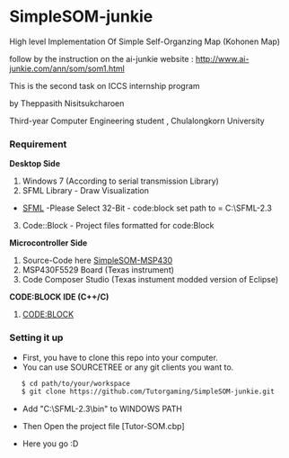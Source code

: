 # SimpleSOM-junkie
High level Implementation Of Simple Self-Organzing Map (Kohonen Map)

follow by the instruction on the ai-junkie website
: http://www.ai-junkie.com/ann/som/som1.html

This is the second task on ICCS internship program

by Theppasith Nisitsukcharoen

Third-year Computer Engineering student , Chulalongkorn University

### Requirement
**Desktop Side**

1. Windows 7 (According to serial transmission Library)
2. SFML Library - Draw Visualization 
  - [SFML](http://www.sfml-dev.org/download.php) -Please Select 32-Bit - code:block set path to = C:\SFML-2.3
3. Code::Block  - Project files formatted for code:Block

**Microcontroller Side**

1. Source-Code here [SimpleSOM-MSP430](https://github.com/Tutorgaming/SimpleSOM-MSP430) 
2. MSP430F5529 Board (Texas instrument)
3. Code Composer Studio (Texas instument modded version of Eclipse) 

**CODE:BLOCK IDE (C++/C)**
1. [CODE:BLOCK](http://www.codeblocks.org/downloads)

### Setting it up

* First, you have to clone this repo into your computer.
* You can use SOURCETREE or any git clients you want to.
```sh 
   $ cd path/to/your/workspace
   $ git clone https://github.com/Tutorgaming/SimpleSOM-junkie.git
```
* Add "C:\SFML-2.3\bin" to WINDOWS PATH

* Then Open the project file [Tutor-SOM.cbp]
* Here you go :D 

